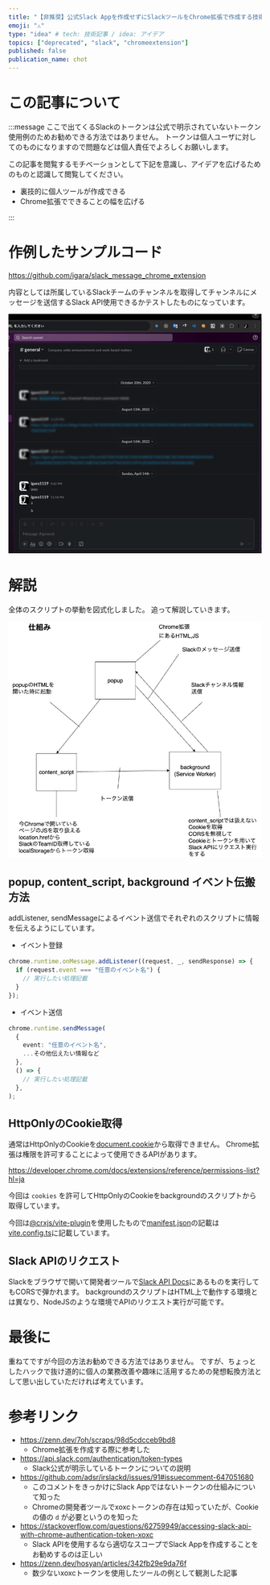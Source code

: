 ```yaml
---
title: "【非推奨】公式Slack Appを作成せずにSlackツールをChrome拡張で作成する技術"
emoji: "⚠️"
type: "idea" # tech: 技術記事 / idea: アイデア
topics: ["deprecated", "slack", "chromeextension"]
published: false
publication_name: chot
---
```


# この記事について

:::message
ここで出てくるSlackのトークンは公式で明示されていないトークン使用例のためお勧めできる方法ではありません。
トークンは個人ユーザに対してのものになりますので問題などは個人責任でよろしくお願いします。

この記事を閲覧するモチベーションとして下記を意識し、アイデアを広げるためのものと認識して閲覧してください。

- 裏技的に個人ツールが作成できる
- Chrome拡張でできることの幅を広げる

:::

# 作例したサンプルコード

https://github.com/igara/slack_message_chrome_extension

内容としては所属しているSlackチームのチャンネルを取得してチャンネルにメッセージを送信するSlack API使用できるかテストしたものになっています。

![chrome_extension](/images/deprecated_slack_chrome_extension/chrome_extension.gif)

# 解説

全体のスクリプトの挙動を図式化しました。
追って解説していきます。

![chrome_extension_architecture](/images/deprecated_slack_chrome_extension/chrome_extension_architecture.drawio.png)

## popup, content_script, background イベント伝搬方法

addListener, sendMessageによるイベント送信でそれぞれのスクリプトに情報を伝えるようにしています。

- イベント登録

```typescript
chrome.runtime.onMessage.addListener((request, _, sendResponse) => {
  if (request.event === "任意のイベント名") {
    // 実行したい処理記載
  }
});
```

- イベント送信

```typescript
chrome.runtime.sendMessage(
  {
    event: "任意のイベント名",
    ...その他伝えたい情報など
  },
  () => {
    // 実行したい処理記載
  },
);
```

## HttpOnlyのCookie取得

通常はHttpOnlyのCookieを[document.cookie](https://developer.mozilla.org/ja/docs/Web/API/Document/cookie)から取得できません。
Chrome拡張は権限を許可することによって使用できるAPIがあります。

https://developer.chrome.com/docs/extensions/reference/permissions-list?hl=ja


今回は `cookies` を許可してHttpOnlyのCookieをbackgroundのスクリプトから取得しています。

今回は[@crxjs/vite-plugin](https://crxjs.dev/vite-plugin)を使用したもので[manifest.json](https://developer.chrome.com/docs/extensions/reference/manifest?hl=ja)の記載は[vite.config.ts](https://github.com/igara/slack_message_chrome_extension/blob/main/vite.config.ts)に記載しています。

## Slack APIのリクエスト

Slackをブラウザで開いて開発者ツールで[Slack API Docs](https://api.slack.com/methods)にあるものを実行してもCORSで弾かれます。
backgroundのスクリプトはHTML上で動作する環境とは異なり、NodeJSのような環境でAPIのリクエスト実行が可能です。

# 最後に

重ねてですが今回の方法お勧めできる方法ではありません。
ですが、ちょっとしたハックで抜け道的に個人の業務改善や趣味に活用するための発想転換方法として思い出していただければ考えています。

# 参考リンク

- https://zenn.dev/7oh/scraps/98d5cdcceb9bd8
  - Chrome拡張を作成する際に参考した
- https://api.slack.com/authentication/token-types
  - Slack公式が明示しているトークンについての説明
- https://github.com/adsr/irslackd/issues/91#issuecomment-647051680
  - このコメントをきっかけにSlack Appではないトークンの仕組みについて知った
  - Chromeの開発者ツールでxoxcトークンの存在は知っていたが、Cookieの値の `d` が必要というのを知った
- https://stackoverflow.com/questions/62759949/accessing-slack-api-with-chrome-authentication-token-xoxc
  - Slack APIを使用するなら適切なスコープでSlack Appを作成することをお勧めするのは正しい
- https://zenn.dev/hosyan/articles/342fb29e9da76f
  - 数少ないxoxcトークンを使用したツールの例として観測した記事
